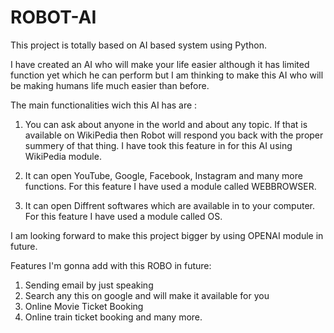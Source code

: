 # ROBOT-AI

This project is totally based on AI based system using Python.

I have created an AI who will make your life easier although it has limited function yet which he can perform but I am thinking to make this AI who will be making humans life much easier than before.

The main functionalities wich this AI has are :

1. You can ask about anyone in the world and about any topic. If that is available on WikiPedia then Robot will respond you back with the proper summery of that thing. I have took this feature in for this AI using WikiPedia module.

1. It can open YouTube, Google, Facebook, Instagram and many more functions. For this feature I have used a module called WEBBROWSER.

2. It can open Diffrent softwares which are available in to your computer. For this feature I have used a module called OS.

I am looking forward to make this project bigger by using OPENAI module in future.

Features I'm gonna add with this ROBO in future:

  1. Sending email by just speaking
  2. Search any this on google and will make it available for you
  3. Online Movie Ticket Booking
  4. Online train ticket booking and many more.

